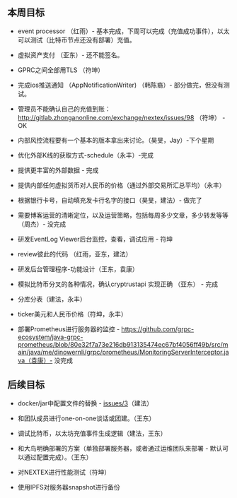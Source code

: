 ## 本周目标

- event processor （红雨）- 基本完成，下周可以完成（充值成功事件），以太可以测试（比特币节点还没有部署）充值。
- 虚拟资产支付 （亚东）- 还不能签名。
- GPRC之间全部用TLS （符坤）
- 完成ios推送通知 （AppNotificationWriter) （韩陈裔）- 部分做完，但没有测试。
- 管理员不能确认自己的充值到账：http://gitlab.zhonganonline.com/exchange/nextex/issues/98 （符坤） - OK
- 内部风控流程要有一个基本的版本拿出来讨论。（昊旻，Jay）-下个星期
- 优化外部K线的获取方式-schedule（永丰）-完成
- 提供更丰富的外部数据 - 完成
- 提供内部任何虚拟货币对人民币的价格（通过外部交易所汇总平均）（永丰）
- 根据银行卡号，自动填充发卡行名字的接口（昊旻，建法）- 做完了

- 需要博客运营的清晰定位，以及运营策略，包括每周多少文章，多少转发等等（周杰）- 没完成

- 研发EventLog Viewer后台监控，查看，调试应用 - 符坤

- review彼此的代码 （红雨，亚东，建法）
- 研发后台管理程序-功能设计（王东，袁康）
- 模拟比特币分叉的各种情况，确认cryptrustapi 实现正确 （亚东） - 完成

- 分库分表（建法，永丰）
- ticker美元和人民币价格（符坤，永丰）
- 部署Prometheus进行服务器的监控 - https://github.com/grpc-ecosystem/java-grpc-prometheus/blob/80e32f7a73e216db913135474ec67bf4056ff49b/src/main/java/me/dinowernli/grpc/prometheus/MonitoringServerInterceptor.java（袁康）- 没完成

## 后续目标

- docker/jar中配置文件的替换 - [issues/3](http://gitlab.zhonganonline.com/exchange/commons/issues/3)（建法）

- 和团队成员进行one-on-one谈话或团建。（王东）
- 调试比特币，以太坊充值事件生成逻辑（建法，王东）
- 和大鸟明确部署的方案（单独部署服务器，或者通过运维团队来部署 - 默认可以通过配置完成）。（王东）
- 对NEXTEX进行性能测试（符坤）
- 使用IPFS对服务器snapshot进行备份

